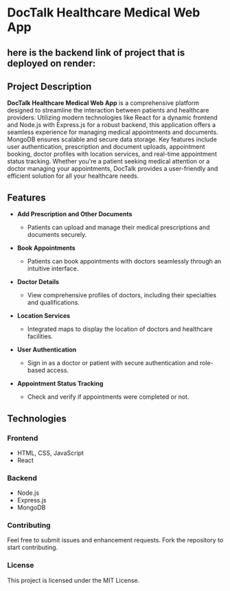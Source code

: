 # DocTalk Healthcare Medical Web App
## here is the backend link of project that is deployed on render: 
## Project Description

**DocTalk Healthcare Medical Web App** is a comprehensive platform designed to streamline the interaction between patients and healthcare providers. Utilizing modern technologies like React for a dynamic frontend and Node.js with Express.js for a robust backend, this application offers a seamless experience for managing medical appointments and documents. MongoDB ensures scalable and secure data storage. Key features include user authentication, prescription and document uploads, appointment booking, doctor profiles with location services, and real-time appointment status tracking. Whether you're a patient seeking medical attention or a doctor managing your appointments, DocTalk provides a user-friendly and efficient solution for all your healthcare needs.

## Features

- **Add Prescription and Other Documents**
  - Patients can upload and manage their medical prescriptions and documents securely.
  
- **Book Appointments**
  - Patients can book appointments with doctors seamlessly through an intuitive interface.

- **Doctor Details**
  - View comprehensive profiles of doctors, including their specialties and qualifications.
  
- **Location Services**
  - Integrated maps to display the location of doctors and healthcare facilities.

- **User Authentication**
  - Sign in as a doctor or patient with secure authentication and role-based access.

- **Appointment Status Tracking**
  - Check and verify if appointments were completed or not.

## Technologies

### Frontend
- HTML, CSS, JavaScript
- React

### Backend
- Node.js
- Express.js
- MongoDB

### Contributing
Feel free to submit issues and enhancement requests. Fork the repository to start contributing.

### License
This project is licensed under the MIT License.

